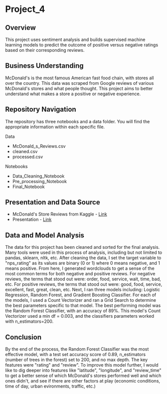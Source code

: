 # Project_4

## Overview
This project uses sentiment analysis and builds supervised machine learning models to predict the outcome of positive versus negative ratings based on their corresponding reviews.

## Business Understanding
McDonald's is the most famous American fast food chain, with stores all over the country. This data was scraped from Google reviews of various McDonald's stores and what people thought. This project aims to better understand what makes a store a positive or negative experience. 

## Repository Navigation
The repository has three notebooks and a data folder. You will find the appropriate information within each specific file.

Data
- McDonald_s_Reviews.csv
- cleaned.csv
- processed.csv

Notebooks
- Data_Cleaning_Notebook
- Pre_processing_Notebook
- Final_Notebook

## Presentation and Data Source
- McDonald's Store Reviews from Kaggle - [Link](https://www.kaggle.com/datasets/nelgiriyewithana/mcdonalds-store-reviews/data)
- Presentation - [Link](https://docs.google.com/presentation/d/1OddwYnX868sd40jGoYtPFh3qaavq7Pyz0MscA0Kis3s/edit?usp=sharing)

## Data and Model Analysis
The data for this project has been cleaned and sorted for the final analysis.
Many tools were used in this process of analysis, including but not limited to pandas, sklearn, nltk, etc.
After cleaning the data, I set the target variable to "nps_rating" as its values are binary (0 or 1) where 0 means negative, and 1 means positive.
From here, I generated wordclouds to get a sense of the most common terms for both negative and positive reviews.
For negative reviews, the terms that stood out were: order, food, service, wait, time, bad, etc.
For positive reviews, the terms that stood out were: good, food, service, excellent, fast, great, clean, etc.
Next, I ran three models including: Logistic Regression, Random Forest, and Gradient Boosting Classifier.
For each of the models, I used a Count Vectorizer and ran a Grid Search to determine the best parameters specific to that model.
The best performing model was the Random Forest Classifier, with an accuracy of 89%.
This model's Count Vectorizer used a min df = 0.003, and the classifiers parameters worked with n_estimators=200.

## Conclusion
By the end of the process, the Random Forest Classifier was the most effective model, with a test set accuracy score of 0.89, n_estimators (number of trees in the forest) set to 200, and no max depth.
The key features were "rating" and "review".
To improve this model further, I would like to dig deeper into features like "latitude", "longitude", and "review_time" to get a better sense of which McDonald's stores performed well and which ones didn't, and see if there are other factors at play (economic conditions, time of day, urban evironments, traffic, etc.)
